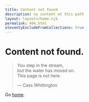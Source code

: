 ```yaml
---
title: Content not found
description: no content at this path
layout: layouts/home.njk
permalink: 404.html
eleventyExcludeFromCollections: true
---
```

# Content not found.

> You step in the stream,  \
> but the water has moved on.  \
> This page is not here.
>
> — Cass Whittington


Go <a href="/">home</a>.

<!--

Read more: https://www.11ty.dev/docs/quicktips/not-found/

This will work for both GitHub pages and Netlify:

* https://help.github.com/articles/creating-a-custom-404-page-for-your-github-pages-site/
* https://www.netlify.com/docs/redirects/#custom-404

-->
